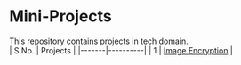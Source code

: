 # Mini-Projects
This repository contains projects in tech domain.</br>
| S.No. | Projects |
|-------|----------|
| 1 | [Image Encryption](https://github.com/NamanManjkhola/MIni-Projects/blob/37580e23f22cc52edfa7e89c7ec4ae8c1ae8dbbe/Image%20Security%20using%20encryption/README.md) |
